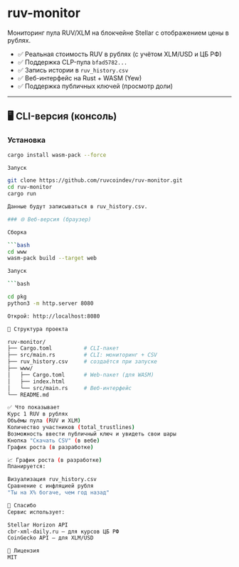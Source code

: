 # ruv-monitor

Мониторинг пула RUV/XLM на блокчейне Stellar с отображением цены в рублях.

- ✅ Реальная стоимость RUV в рублях (с учётом XLM/USD и ЦБ РФ)
- ✅ Поддержка CLP-пула `bfad5782...`
- ✅ Запись истории в `ruv_history.csv`
- ✅ Веб-интерфейс на Rust + WASM (Yew)
- ✅ Поддержка публичных ключей (просмотр доли)

---

## 🖥 CLI-версия (консоль)

### Установка

```bash
cargo install wasm-pack --force

Запуск

git clone https://github.com/ruvcoindev/ruv-monitor.git
cd ruv-monitor
cargo run

Данные будут записываться в ruv_history.csv.

### 🌐 Веб-версия (браузер)

Сборка

```bash
cd www
wasm-pack build --target web

Запуск

```bash

cd pkg
python3 -m http.server 8080

Открой: http://localhost:8080

📁 Структура проекта

ruv-monitor/
├── Cargo.toml          # CLI-пакет
├── src/main.rs         # CLI: мониторинг + CSV
├── ruv_history.csv     # создаётся при запуске
├── www/
│   ├── Cargo.toml      # Web-пакет (для WASM)
│   ├── index.html
│   └── src/main.rs     # Веб-интерфейс
└── README.md

✅ Что показывает
Курс 1 RUV в рублях
Объёмы пула (RUV и XLM)
Количество участников (total_trustlines)
Возможность ввести публичный ключ и увидеть свои шары
Кнопка "Скачать CSV" (в вебе)
График роста (в разработке)

📈 График роста (в разработке)
Планируется:

Визуализация ruv_history.csv
Сравнение с инфляцией рубля
"Ты на X% богаче, чем год назад"

🤝 Спасибо
Сервис использует:

Stellar Horizon API
cbr-xml-daily.ru — для курсов ЦБ РФ
CoinGecko API — для XLM/USD

📄 Лицензия
MIT